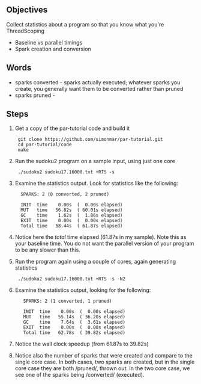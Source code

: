 Objectives
---------
Collect statistics about a program so that you know what you're ThreadScoping

* Baseline vs parallel timings
* Spark creation and conversion

Words
-----
* sparks converted - sparks actually executed; whatever sparks you create,
  you generally want them to be converted rather than pruned
* sparks pruned - 

Steps
-----

1. Get a copy of the par-tutorial code and build it

        git clone https://github.com/simonmar/par-tutorial.git
        cd par-tutorial/code
        make
 
2. Run the sudoku2 program on a sample input, using just one core

        ./sudoku2 sudoku17.16000.txt +RTS -s

3. Examine the statistics output.  Look for statistics like the following:

         SPARKS: 2 (0 converted, 2 pruned)
         
         INIT  time    0.00s  (  0.00s elapsed)
         MUT   time   56.82s  ( 60.01s elapsed)
         GC    time    1.62s  (  1.86s elapsed)
         EXIT  time    0.00s  (  0.00s elapsed)
         Total time   58.44s  ( 61.87s elapsed)

4. Notice here the *total* time elapsed (61.87s in my sample).  Note
   this as your baseline time.   You do not want the parallel version
   of your program to be any slower than this. 

5. Run the program again using a couple of cores, again generating
   statistics

        ./sudoku2 sudoku17.16000.txt +RTS -s -N2

6. Examine the statistics output, looking for the following:

          SPARKS: 2 (1 converted, 1 pruned)
          
          INIT  time    0.00s  (  0.00s elapsed)
          MUT   time   55.14s  ( 36.20s elapsed)
          GC    time    7.64s  (  3.61s elapsed)
          EXIT  time    0.00s  (  0.00s elapsed)
          Total time   62.78s  ( 39.82s elapsed)

7. Notice the wall clock speedup (from 61.87s to 39.82s)

8. Notice also the number of sparks that were created and compare
   to the single core case. In both cases, two sparks are created,
   but in the single core case they are both /pruned/, thrown out.
   In the two core case, we see one of the sparks being /converted/
   (executed).

[ph-tutorial]: http://community.haskell.org/~simonmar/par-tutorial.pdf
